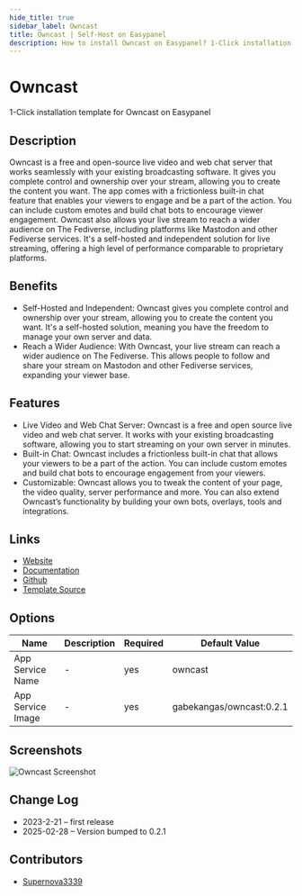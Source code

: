 ```yaml
---
hide_title: true
sidebar_label: Owncast
title: Owncast | Self-Host on Easypanel
description: How to install Owncast on Easypanel? 1-Click installation template for Owncast on Easypanel
---
```


<!-- generated -->

# Owncast

1-Click installation template for Owncast on Easypanel

## Description

Owncast is a free and open-source live video and web chat server that works seamlessly with your existing broadcasting software. It gives you complete control and ownership over your stream, allowing you to create the content you want. The app comes with a frictionless built-in chat feature that enables your viewers to engage and be a part of the action. You can include custom emotes and build chat bots to encourage viewer engagement. Owncast also allows your live stream to reach a wider audience on The Fediverse, including platforms like Mastodon and other Fediverse services. It&#39;s a self-hosted and independent solution for live streaming, offering a high level of performance comparable to proprietary platforms.

## Benefits

- Self-Hosted and Independent: Owncast gives you complete control and ownership over your stream, allowing you to create the content you want. It's a self-hosted solution, meaning you have the freedom to manage your own server and data.
- Reach a Wider Audience: With Owncast, your live stream can reach a wider audience on The Fediverse. This allows people to follow and share your stream on Mastodon and other Fediverse services, expanding your viewer base.

## Features

- Live Video and Web Chat Server: Owncast is a free and open source live video and web chat server. It works with your existing broadcasting software, allowing you to start streaming on your own server in minutes.
- Built-in Chat: Owncast includes a frictionless built-in chat that allows your viewers to be a part of the action. You can include custom emotes and build chat bots to encourage engagement from your viewers.
- Customizable: Owncast allows you to tweak the content of your page, the video quality, server performance and more. You can also extend Owncast’s functionality by building your own bots, overlays, tools and integrations.

## Links

- [Website](https://owncast.online/)
- [Documentation](https://owncast.online/docs)
- [Github](https://github.com/owncast/owncast)
- [Template Source](https://github.com/easypanel-io/templates/tree/main/templates/owncast)

## Options

Name | Description | Required | Default Value
-|-|-|-
App Service Name | - | yes | owncast
App Service Image | - | yes | gabekangas/owncast:0.2.1

## Screenshots

![Owncast Screenshot](./assets/screenshot.png)

## Change Log

- 2023-2-21 – first release
- 2025-02-28 – Version bumped to 0.2.1

## Contributors

- [Supernova3339](https://github.com/Supernova3339)
